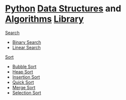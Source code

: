 # [Python](https://en.wikipedia.org/wiki/Python_(programming_language)) [Data Structures](https://en.wikipedia.org/wiki/Data_structure) and [Algorithms](https://en.wikipedia.org/wiki/Algorithm) [Library](https://en.wikipedia.org/wiki/Library_(computing))

<u>[Search](https://en.wikipedia.org/wiki/Search_algorithm)</u>
- [Binary Search](https://en.wikipedia.org/wiki/Binary_search_algorithm)
- [Linear Search](https://en.wikipedia.org/wiki/Linear_search)

<u>[Sort](https://en.wikipedia.org/wiki/Sorting_algorithm)</u>
- [Bubble Sort](https://en.wikipedia.org/wiki/Bubble_sort)
- [Heap Sort](https://en.wikipedia.org/wiki/Heapsort)
- [Insertion Sort](https://en.wikipedia.org/wiki/Quicksort)
- [Quick Sort](https://en.wikipedia.org/wiki/Quicksort)
- [Merge Sort](https://en.wikipedia.org/wiki/Merge_sort)
- [Selection Sort](https://en.wikipedia.org/wiki/Selection_sort)
